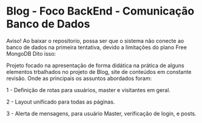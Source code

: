 # Blog - Foco BackEnd - Comunicação Banco de Dados
Aviso! Ao baixar o repositorio, possa ser que o sistema não conecte ao banco de dados na primeira tentativa, devido a limitações do plano Free MongoDB
Dito isso:

Projeto focado na apresentação de forma didática na prática de alguns elementos trbalhados no projeto de Blog, site de conteúdos em constante revisão.
Onde as principais os assuntos abordados foram:

1 - Definição de rotas para usuários, master e visitantes em geral.

2 - Layout unificado para todas as páginas.

3 - Alerta de mensagens, para usuário Master, verificação de login, e posts.


